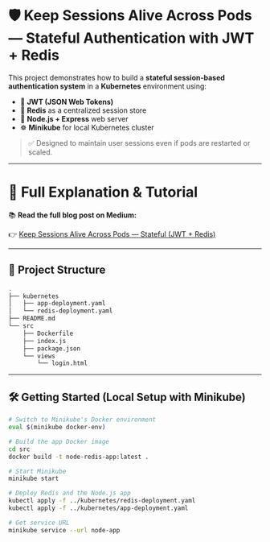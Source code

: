 # 🛡️ Keep Sessions Alive Across Pods — Stateful Authentication with JWT + Redis

This project demonstrates how to build a **stateful session-based authentication system** in a **Kubernetes** environment using:

- 🔐 **JWT (JSON Web Tokens)**
- 🧠 **Redis** as a centralized session store
- 🚀 **Node.js + Express** web server
- ☸️ **Minikube** for local Kubernetes cluster

> ✅ Designed to maintain user sessions even if pods are restarted or scaled.

---

# 📖 Full Explanation & Tutorial

📚 **Read the full blog post on Medium:**

👉 [Keep Sessions Alive Across Pods — Stateful (JWT + Redis)](https://medium.com/@dominikrottmann/keep-sessions-alive-across-pods-stateful-authentication-with-jwt-redis-0b0e3aeaa858)

---

## 📁 Project Structure

```bash
.
├── kubernetes
│   ├── app-deployment.yaml
│   └── redis-deployment.yaml
├── README.md
└── src
    ├── Dockerfile
    ├── index.js
    ├── package.json
    └── views
        └── login.html
```

---

## 🛠️ Getting Started (Local Setup with Minikube)

```bash
# Switch to Minikube's Docker environment
eval $(minikube docker-env)

# Build the app Docker image
cd src
docker build -t node-redis-app:latest .

# Start Minikube
minikube start

# Deploy Redis and the Node.js app
kubectl apply -f ../kubernetes/redis-deployment.yaml
kubectl apply -f ../kubernetes/app-deployment.yaml

# Get service URL
minikube service --url node-app
```
